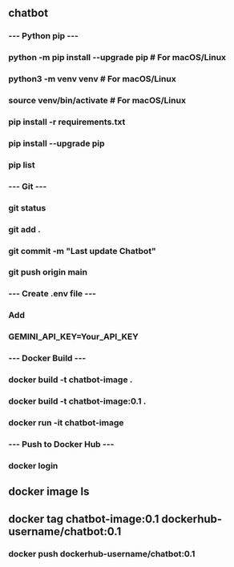 ## chatbot
### --- Python pip ---
### python -m pip install --upgrade pip # For macOS/Linux
### python3 -m venv venv  # For macOS/Linux
### source venv/bin/activate # For macOS/Linux
###
### pip install -r requirements.txt
### pip install --upgrade pip
### pip list
###
### --- Git ---
### git status
### git add .
### git commit -m "Last update Chatbot"
### git push origin main
###
### --- Create .env file ---
### Add 
### GEMINI_API_KEY=Your_API_KEY
###
### --- Docker Build ---
### docker build -t chatbot-image .
### docker build -t chatbot-image:0.1 .
### docker run -it chatbot-image
###
### --- Push to Docker Hub ---
###
### docker login
###
## docker image ls
## docker tag chatbot-image:0.1 dockerhub-username/chatbot:0.1
### docker push dockerhub-username/chatbot:0.1